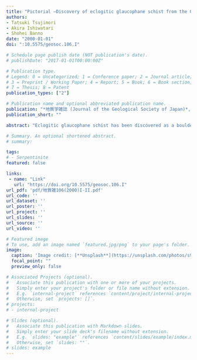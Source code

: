 ```yaml
---
title: "Pictorial —Discovery of eclogitic glaucophane schist from the Omi area, Renge metamorphic belt, the Inner Zone of southwestern Japan—"
authors:
- Tatsuki Tsujimori
- Akira Ishiwatari
- Shohei Banno
date: "2000-01-01"
doi: ":10.5575/geosoc.106.I"

# Schedule page publish date (NOT publication's date).
# publishDate: "2017-01-01T00:00:00Z"

# Publication type.
# Legend: 0 = Uncategorized; 1 = Conference paper; 2 = Journal article;
# 3 = Preprint / Working Paper; 4 = Report; 5 = Book; 6 = Book section;
# 7 = Thesis; 8 = Patent
publication_types: ["2"]

# Publication name and optional abbreviated publication name.
publication: "*地質学雑誌 (Journal of the Geological Society of Japan)*, v. 106, no. 1, p. I-II, https://doi.org/10.5575/geosoc.106.I"
publication_short: ""

abstract: "Eclogitic glaucophane schist has been discovered as a boulder (about 4m diameter) from the Yunotani valley in the western Omi area of the late Paleozoic Renge metamorphic belt. The eclogitic glaucophane schist occurs as a mafic layer (1.2m wide) intercalated within pelitic schist (garnetparagonite-phengite schist), and is characterized by the mineral assemblage garnet (modal volume: 21%) + omphacite (19%) + glaucophane (37%) + epidote (19%) + rutile + phengite + albite + quartz. This is the first finding of the late Paleozoic eclogite facies metabasite, which is almost devoid of retrogression and preserving textural evolution and mineral zoning during progressive metamorphism. This rock provides an evidence for the eclogite facies metamorphism in the late Paleozoic Western-Pacific margin. More detailed description will appear in Tsujimori et al. (2000)."

# Summary. An optional shortened abstract.
# summary: 

tags: 
# - Serpentinite
featured: false

links:
 - name: "Link"
   url: "https://doi.org/10.5575/geosoc.106.I"
url_pdf: 'pdf/地質雑106(2000)I-II.pdf'
url_code: ''
url_dataset: ''
url_poster: ''
url_project: ''
url_slides: ''
url_source: ''
url_video: ''

# Featured image
# To use, add an image named `featured.jpg/png` to your page's folder. 
image: 
  caption: 'Image credit: [**Unsplash**](https://unsplash.com/photos/s9CC2SKySJM)'
  focal_point: ""
  preview_only: false

# Associated Projects (optional).
#   Associate this publication with one or more of your projects.
#   Simply enter your project's folder or file name without extension.
#   E.g. `internal-project` references `content/project/internal-project/index.md`.
#   Otherwise, set `projects: []`.
# projects:
# - internal-project

# Slides (optional).
#   Associate this publication with Markdown slides.
#   Simply enter your slide deck's filename without extension.
#   E.g. `slides: "example"` references `content/slides/example/index.md`.
#   Otherwise, set `slides: ""`.
# slides: example
---
```

